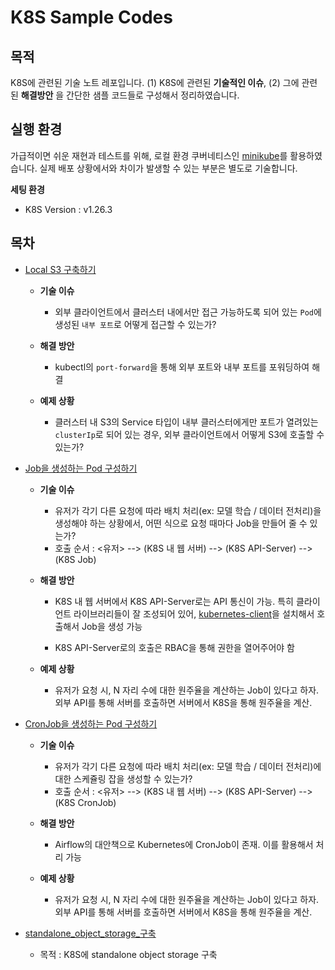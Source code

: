 # K8S Sample Codes

## 목적

K8S에 관련된 기술 노트 레포입니다. (1) K8S에 관련된 **기술적인 이슈**, (2) 그에 관련된 **해결방안** 을 간단한 샘플 코드들로 구성해서 정리하였습니다.

## 실행 환경

가급적이면 쉬운 재현과 테스트를 위해, 로컬 환경 쿠버네티스인 [minikube](https://minikube.sigs.k8s.io/docs/start/)를 활용하였습니다. 실제 배포 상황에서와 차이가 발생할 수
있는 부분은 별도로 기술합니다.

**세팅 환경**

* K8S Version : v1.26.3

## 목차

- [Local S3 구축하기](docs/001_local_s3_구성하기.md)

    - **기술 이슈**
        - 외부 클라이언트에서 클러스터 내에서만 접근 가능하도록 되어 있는 `Pod`에 생성된 `내부 포트`로 어떻게 접근할 수 있는가?

    - **해결 방안**
        - kubectl의 `port-forward`을 통해 외부 포트와 내부 포트를 포워딩하여 해결

    - **예제 상황**
        - 클러스터 내 S3의 Service 타입이 내부 클러스터에게만 포트가 열려있는 `clusterIp`로 되어 있는 경우, 외부 클라이언트에서 어떻게 S3에 호출할 수 있는가?

- [Job을 생성하는 Pod 구성하기](docs/002_job을_생성하는_pod_구성하기.md)

    - **기술 이슈**
        - 유저가 각기 다른 요청에 따라 배치 처리(ex: 모델 학습 / 데이터 전처리)을 생성해야 하는 상황에서, 어떤 식으로 요청 때마다 Job을 만들어 줄 수 있는가?
        - 호출 순서 : <유저> --> (K8S 내 웹 서버) --> (K8S API-Server) --> (K8S Job)

    - **해결 방안**
        - K8S 내 웹 서버에서 K8S API-Server로는 API 통신이 가능. 특히 클라이언트 라이브러리들이 잘 조성되어
          있어, [kubernetes-client](https://github.com/kubernetes-client/python)을 설치해서 호출해서 Job을 생성 가능

        - K8S API-Server로의 호출은 RBAC을 통해 권한을 열어주어야 함

    - **예제 상황**
        - 유저가 요청 시, N 자리 수에 대한 원주율을 계산하는 Job이 있다고 하자. 외부 API를 통해 서버를 호출하면 서버에서 K8S을 통해 원주율을 계산.

- [CronJob을 생성하는 Pod 구성하기](docs/003_cronjob을_생성하는_pod_구성하기.md)

    - **기술 이슈**
        - 유저가 각기 다른 요청에 따라 배치 처리(ex: 모델 학습 / 데이터 전처리)에 대한 스케쥴링 잡을 생성할 수 있는가?
        - 호출 순서 : <유저> --> (K8S 내 웹 서버) --> (K8S API-Server) --> (K8S CronJob)

    - **해결 방안**
        - Airflow의 대안책으로 Kubernetes에 CronJob이 존재. 이를 활용해서 처리 가능

    - **예제 상황**
        - 유저가 요청 시, N 자리 수에 대한 원주율을 계산하는 Job이 있다고 하자. 외부 API를 통해 서버를 호출하면 서버에서 K8S을 통해 원주율을 계산.

- [standalone_object_storage_구축](docs/004_standalone_object_storage_구축.md)

    - 목적 : K8S에 standalone object storage 구축